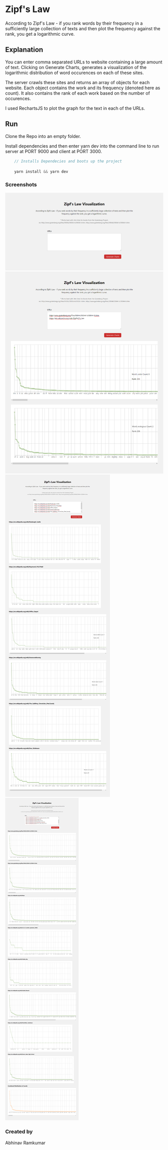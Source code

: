 # Zipf's Law

According to Zipf's Law - if you rank words by their frequency in a sufficiently
large collection of texts and then plot the frequency against the rank, you get
a logarithmic curve.

## Explanation

You can enter comma separated URLs to website containing a large amount of text.
Clicking on Generate Charts, generates a visualization of the logarithmic
distribution of word occurences on each of these sites.

The server crawls these sites and returns an array of objects for each website.
Each object contains the work and its frequency (denoted here as count). It also
contains the rank of each work based on the number of occurences.

I used RechartsJS to plot the graph for the text in each of the URLs.

## Run

Clone the Repo into an empty folder.

Install dependencies and then enter yarn dev into the command line to run server
at PORT 9000 and client at PORT 3000.

```js
    // Installs Dependecies and boots up the project

    yarn install && yarn dev
```

### Screenshots

![image-1](https://github.com/abhinavramkumar/zipfs-law-signzy/blob/master/signzy-zipfs-law-1.png)
![image-2](https://github.com/abhinavramkumar/zipfs-law-signzy/blob/master/signzy-zipfs-law-2.png)
![image-3](https://github.com/abhinavramkumar/zipfs-law-signzy/blob/master/signzy-zipfs-law-3.png)
![image-4](https://github.com/abhinavramkumar/zipfs-law-signzy/blob/master/signzy-zipfs-law-4.png)

### Created by

Abhinav Ramkumar
